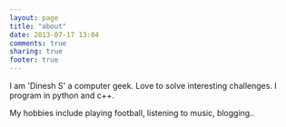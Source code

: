 ```yaml
---
layout: page
title: "about"
date: 2013-07-17 13:04
comments: true
sharing: true
footer: true
---
```


I am 'Dinesh S' a computer geek. Love to solve interesting challenges. I program in python and c++. 

My hobbies include playing football, listening to music, blogging..